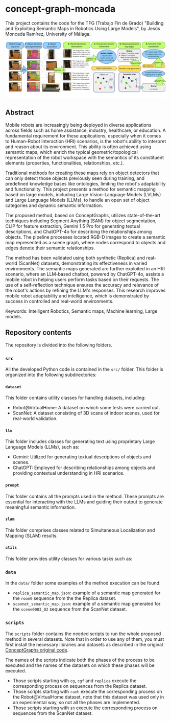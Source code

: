 # concept-graph-moncada

This project contains the code for the TFG (Trabajo Fin de Grado) "Building and Exploiting Semantic Maps in Robotics Using Large Models", by Jesús Moncada Ramírez, University of Málaga.

![Semantic mapping method overview](./images/english_overview.png "Local Image")

## Abstract
Mobile robots are increasingly being deployed in diverse applications across fields such as home assistance, industry, healthcare, or education. A fundamental requirement for these applications, especially when it comes to Human-Robot Interaction (HRI) scenarios, is the robot's ability to interpret and reason about its environment. This ability is often achieved using semantic maps, which enrich the typical geometric/topological representation of the robot workspace with the semantics of its constituent elements (properties, functionalities, relationships, etc.).

Traditional methods for creating these maps rely on object detectors that can only detect those objects previously seen during training, and predefined knowledge bases like ontologies, limiting the robot's adaptability and functionality. This project presents a method for semantic mapping based on large models, including Large Vision-Language Models (LVLMs) and Large Language Models (LLMs), to handle an open set of object categories and dynamic semantic information.

The proposed method, based on ConceptGraphs, utilizes state-of-the-art techniques including Segment Anything (SAM) for object segmentation, CLIP for feature extraction, Gemini 1.5 Pro for generating textual descriptions, and ChatGPT-4o for describing the relationships among objects. The pipeline processes located RGB-D images to create a semantic map represented as a scene graph, where nodes correspond to objects and edges denote their semantic relationships.

The method has been validated using both synthetic (Replica) and real-world (ScanNet) datasets, demonstrating its effectiveness in varied environments. The semantic maps generated are further exploited in an HRI scenario, where an LLM-based chatbot, powered by ChatGPT-4o, assists a mobile robot in helping users perform tasks based on their requests. The use of a self-reflection technique ensures the accuracy and relevance of the robot's actions by refining the LLM's responses. This research improves mobile robot adaptability and intelligence, which is demonstrated by success in controlled and real-world environments.

Keywords: Intelligent Robotics, Semantic maps, Machine learning, Large models.

## Repository contents

The repository is divided into the following folders.

### ``src``

All the developed Python code is contained in the ``src/`` folder. This folder is organized into the following subdirectories:

#### ``dataset``
This folder contains utility classes for handling datasets, including:

- Robot@VirtualHome: A dataset on which some tests were carried out.
- ScanNet: A dataset consisting of 3D scans of indoor scenes, used for real-world validation.

#### ``llm``
This folder includes classes for generating text using proprietary Large Language Models (LLMs), such as:

- Gemini: Utilized for generating textual descriptions of objects and scenes.
- ChatGPT: Employed for describing relationships among objects and providing contextual understanding in HRI scenarios.

#### ``prompt``
This folder contains all the prompts used in the method. These prompts are essential for interacting with the LLMs and guiding their output to generate meaningful semantic information.

#### ``slam``
This folder comprises classes related to Simultaneous Localization and Mapping (SLAM) results.

#### ``utils``
This folder provides utility classes for various tasks such as:

### ``data``

In the ``data/`` folder some examples of the method execution can be found:
- ``replica_semantic_map.json``: example of a semantic map generated for the ``room0`` sequence from the the Replica dataset.
- ``scannet_semantic_map.json``: example of a semantic map generated for the ``scene0003_02`` sequence from the ScanNet dataset.

### ``scripts``

The ``scripts`` folder contains the needed scripts to run the whole proposed method in several datasets. Note that in order to use any of them, you must first install the necessary libraries and datasets as described in the original [ConceptGraphs original code](https://github.com/concept-graphs/concept-graphs).

The names of the scripts indicate both the phases of the process to be executed and the names of the datasets on which these phases will be executed.
- Those scripts starting with ``cg``, ``cgf`` and ``replica`` execute the corresponding process on sequences from the Replica dataset.
- Those scripts starting with ``ravh`` execute the corresponding process on the Robot@VirtualHome dataset, note that this dataset was used only in an experimental way, so not all the phases are implemented.
- Those scripts starting with ``sn`` execute the corresponding process on sequences from the ScanNet dataset.